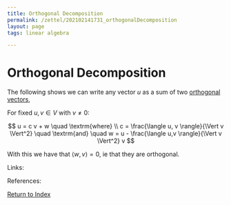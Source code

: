 ```yaml
---
title: Orthogonal Decomposition
permalink: /zettel/202102141731_orthogonalDecomposition
layout: page
tags: linear algebra

---
```

# Orthogonal Decomposition

The following shows we can write any vector $u$ as a sum of two [orthogonal vectors](202102141725_orthogonalDefinition),

For fixed $u, v \in V$ with $v \neq 0$:

$$
u = c v + w \quad \textrm{where} \\
c = \frac{\langle u, v \rangle}{\Vert v \Vert^2} \quad \textrm{and} \quad w = u - \frac{\langle u,v \rangle}{\Vert v \Vert^2} v
$$

With this we have that $\langle w, v \rangle = 0$, ie that they are orthogonal.

Links: 

References: 

[Return to Index](index)